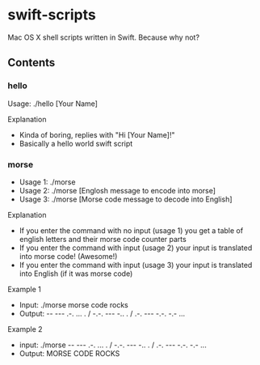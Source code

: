 # swift-scripts

Mac OS X shell scripts written in Swift. Because why not?

## Contents

### hello

Usage: ./hello [Your Name]

Explanation 
* Kinda of boring, replies with "Hi [Your Name]!"
* Basically a hello world swift script

### morse

* Usage 1: ./morse
* Usage 2: ./morse [Englosh message to encode into morse]
* Usage 3: ./morse [Morse code message to decode into English]

Explanation
* If you enter the command with no input (usage 1) you get a table of english letters and their morse code counter parts
* If you enter the command with input (usage 2) your input is translated into morse code! (Awesome!)
* If you enter the command with input (usage 3) your input is translated into English (if it was morse code)

Example 1
* Input: ./morse morse code rocks
* Output: -- --- .-. ... . / -.-. --- -.. . / .-. --- -.-. -.- ...

Example 2
* input: ./morse -- --- .-. ... . / -.-. --- -.. . / .-. --- -.-. -.- ...
* Output: MORSE CODE ROCKS
